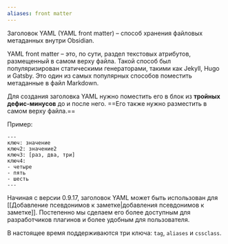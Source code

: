 ```yaml
---
aliases: front matter
---
```


Заголовок YAML (YAML front matter) – способ хранения файловых метаданных внутри Obsidian.

YAML front matter –  это, по сути, раздел текстовых атрибутов, размещенный в самом верху файла. Такой способ был популяризирован статическими генераторами, такими как Jekyll, Hugo и Gatsby. Это один из самых популярных способов поместить метаданные в файл Markdown.

Для создания заголовка YAML нужно поместить его в блок из **тройных дефис-минусов** до и после него. ==Его также нужно разместить в самом верху файла.==

Пример:

```
---
ключ: значение
ключ2: значение2
ключ3: [раз, два, три]
ключ4:
- четыре
- пять
- шесть
---
```

Начиная с версии 0.9.17, заголовок YAML может быть использован для [[Добавление псевдонимов к заметке|добавления псевдонимов к заметке]]. Постепенно мы сделаем его более доступным для разработчиков плагинов и более удобным для пользователя. 

В настоящее время поддерживаются три ключа: `tag`, `aliases` и `cssclass`.